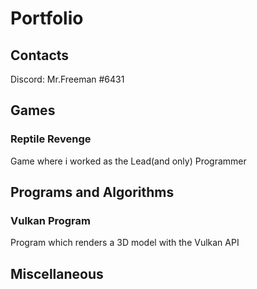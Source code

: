 # Portfolio

## Contacts
Discord: Mr.Freeman #6431

## Games
### Reptile Revenge
Game where i worked as the Lead(and only) Programmer

## Programs and Algorithms
### Vulkan Program
Program which renders a 3D model with the Vulkan API

## Miscellaneous
